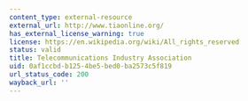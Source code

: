 ```yaml
---
content_type: external-resource
external_url: http://www.tiaonline.org/
has_external_license_warning: true
license: https://en.wikipedia.org/wiki/All_rights_reserved
status: valid
title: Telecommunications Industry Association
uid: 0af1ccbd-b125-4be5-bed0-ba2573c5f819
url_status_code: 200
wayback_url: ''
---
```

